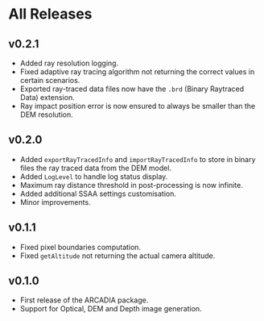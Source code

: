 # All Releases 

## v0.2.1
- Added ray resolution logging. 
- Fixed adaptive ray tracing algorithm not returning the correct values in certain scenarios.
- Exported ray-traced data files now have the `.brd` (Binary Raytraced Data) extension.
- Ray impact position error is now ensured to always be smaller than the DEM resolution.

## v0.2.0 
- Added `exportRayTracedInfo` and `importRayTracedInfo` to store in binary files the ray traced data from the DEM model. 
- Added `LogLevel` to handle log status display.
- Maximum ray distance threshold in post-processing is now infinite. 
- Added additional SSAA settings customisation.
- Minor improvements.

## v0.1.1 
- Fixed pixel boundaries computation. 
- Fixed `getAltitude` not returning the actual camera altitude.

## v0.1.0 
- First release of the ARCADIA package. 
- Support for Optical, DEM and Depth image generation. 